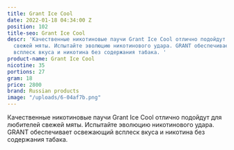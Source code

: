 ```yaml
---
title: Grant Ice Cool
date: 2022-01-18 04:34:00 Z
position: 102
title-seo: Grant Ice Cool
descr: 'Качественные никотиновые паучи Grant Ice Cool отлично подойдут для любителей
  свежей мяты. Испытайте эволюцию никотинового удара. GRANT обеспечивает освежающий
  всплеск вкуса и никотина без содержания табака. '
product-name: Grant Ice Cool
nicotine: 35
portions: 27
gram: 18
price: 2800
brand: Russian products
image: "/uploads/6-04af7b.png"
---
```


Качественные никотиновые паучи Grant Ice Cool отлично подойдут для любителей свежей мяты. Испытайте эволюцию никотинового удара. GRANT обеспечивает освежающий всплеск вкуса и никотина без содержания табака. 